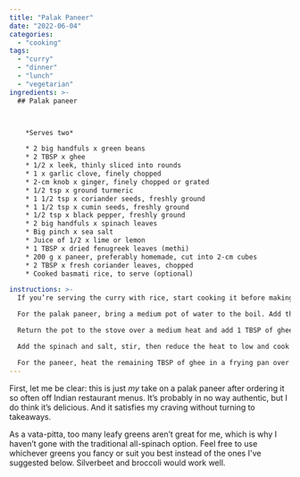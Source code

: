 ```yaml
---
title: "Palak Paneer"
date: "2022-06-04"
categories: 
  - "cooking"
tags: 
  - "curry"
  - "dinner"
  - "lunch"
  - "vegetarian"
ingredients: >-
  ## Palak paneer



    *Serves two*

    * 2 big handfuls x green beans
    * 2 TBSP x ghee
    * 1/2 x leek, thinly sliced into rounds
    * 1 x garlic clove, finely chopped
    * 2-cm knob x ginger, finely chopped or grated
    * 1/2 tsp x ground turmeric
    * 1 1/2 tsp x coriander seeds, freshly ground
    * 1 1/2 tsp x cumin seeds, freshly ground
    * 1/2 tsp x black pepper, freshly ground
    * 2 big handfuls x spinach leaves
    * Big pinch x sea salt
    * Juice of 1/2 x lime or lemon
    * 1 TBSP x dried fenugreek leaves (methi)
    * 200 g x paneer, preferably homemade, cut into 2-cm cubes
    * 2 TBSP x fresh coriander leaves, chopped
    * Cooked basmati rice, to serve (optional)

instructions: >-
  If you’re serving the curry with rice, start cooking it before making the palak paneer, which doesn’t take long.

  For the palak paneer, bring a medium pot of water to the boil. Add the green beans and simmer until soft. Drain the beans, reserving the water, and set aside.

  Return the pot to the stove over a medium heat and add 1 TBSP of ghee. Sauté the leek, garlic and ginger until soft. Add the spices and continue to cook until the spices are toasted and fragrant without letting them burn. If they start to get too dark, add a bit of the reserved bean water to the pan.

  Add the spinach and salt, stir, then reduce the heat to low and cook for a few minutes until the spinach wilts. Remove from the heat, and add in the cooked beans. Blend with a stick blender or in a food processor until smooth, adding enough reserved bean water until you reach a thick and creamy texture, then stir in the lime or lemon juice and fenugreek leaves. Set aside.

  For the paneer, heat the remaining TBSP of ghee in a frying pan over a medium-high heat. Cook the paneer pieces on all sides until golden, then add to the pan with the green curry sauce. Stir until the paneer pieces are coated in sauce, then serve over rice with a sprinkling of coriander leaves.
---
```

First, let me be clear: this is just _my_ take on a palak paneer after ordering it so often off Indian restaurant menus. It’s probably in no way authentic, but I do think it’s delicious. And it satisfies my craving without turning to takeaways.

As a vata-pitta, too many leafy greens aren’t great for me, which is why I haven’t gone with the traditional all-spinach option. Feel free to use whichever greens you fancy or suit you best instead of the ones I've suggested below. Silverbeet and broccoli would work well.
